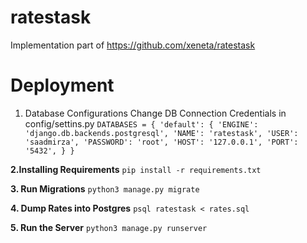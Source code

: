 # ratestask

Implementation part of https://github.com/xeneta/ratestask




# Deployment 

1. Database Configurations
Change DB Connection Credentials in config/settins.py
   `DATABASES = {
    'default': {
        'ENGINE': 'django.db.backends.postgresql',
        'NAME': 'ratestask',
        'USER': 'saadmirza',
        'PASSWORD': 'root',
        'HOST': '127.0.0.1',
        'PORT': '5432',
    }
}`

**2.Installing Requirements**
`pip install -r requirements.txt`

**3. Run Migrations**
`python3 manage.py migrate`
   
**4. Dump Rates into Postgres**
`psql ratestask < rates.sql`
   
**5. Run the Server**
`python3 manage.py runserver`